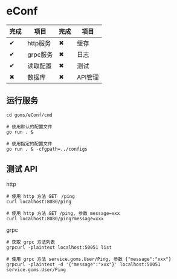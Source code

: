 # eConf

完成| 项目    |完成| 项目
---|---------|---|-------
 ✔ | http服务| ✖ | 缓存
 ✔ | grpc服务| ✖ | 日志
 ✔ | 读取配置| ✖ | 测试
 ✖ | 数据库  | ✖ | API管理

## 运行服务

```
cd goms/eConf/cmd

# 使用默认的配置文件
go run . &  

# 使用指定的配置文件
go run . & -cfgpath=../configs  
```

## 测试 API

http
```
# 使用 http 方法 GET　/ping
curl localhost:8080/ping

# 使用 http 方法 GET /ping, 参数 message=xxx
curl localhost:8080/ping?message=xxx
```

grpc
```
# 获取 grpc 方法列表
grpcurl -plaintext localhost:50051 list

# 使用 grpc 方法 service.goms.User/Ping, 参数 {"message":"xxx"}
grpcurl -plaintext -d '{"message":"xxx"}' localhost:50051 service.goms.User/Ping
```

